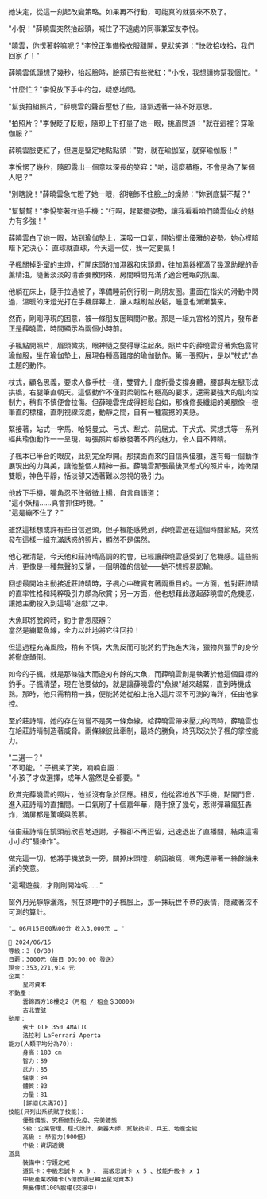 她決定，從這一刻起改變策略。如果再不行動，可能真的就要來不及了。

"小悅！"薛曉雲突然抬起頭，喊住了不遠處的同事兼室友李悅。

"曉雲，你愣著幹嘛呢？"李悅正準備換衣服離開，見狀笑道："快收拾收拾，我們回家了！"

薛曉雲低頭想了幾秒，抬起臉時，臉頰已有些微紅："小悅，我想請妳幫我個忙。"

"什麼忙？"李悅放下手中的包，疑惑地問。

"幫我拍組照片，"薛曉雲的聲音壓低了些，語氣透著一絲不好意思。

"拍照片？"李悅眨了眨眼，隨即上下打量了她一眼，挑眉問道："就在這裡？穿瑜伽服？"

薛曉雲臉更紅了，但還是堅定地點點頭："對，就在瑜伽室，就穿瑜伽服！"

李悅愣了幾秒，隨即露出一個意味深長的笑容："喲，這麼積極，不會是為了某個人吧？"

"別瞎說！"薛曉雲急忙瞪了她一眼，卻掩飾不住臉上的燥熱："妳到底幫不幫？"

"幫幫幫！"李悅笑著拉過手機："行啊，趕緊擺姿勢，讓我看看咱們曉雲仙女的魅力有多強！"

薛曉雲白了她一眼，站到瑜伽墊上，深吸一口氣，開始擺出優雅的姿勢。她心裡暗暗下定決心：
直球就直球，今天這一仗，我一定要贏！

子楓關掉卧室的主燈，打開床頭的加濕器和床頭燈，往加濕器裡滴了幾滴助眠的香薰精油。隨著淡淡的清香彌散開來，房間瞬間充滿了適合睡眠的氛圍。

他躺在床上，隨手拉過被子，準備睡前例行刷一刷朋友圈。畫面在指尖的滑動中閃過，溫暖的床燈光打在手機屏幕上，讓人越刷越放鬆，睡意也漸漸襲來。

然而，剛剛浮現的困意，被一條朋友圈瞬間沖散。那是一組九宮格的照片，發布者正是薛曉雲，時間顯示為兩個小時前。

子楓點開照片，眉頭微挑，眼神隨之變得專注起來。照片中的薛曉雲穿著紫色露背瑜伽服，坐在瑜伽墊上，展現各種高難度的瑜伽動作。第一張照片，是以"杖式"為主題的動作。

杖式，顧名思義，要求人像手杖一樣，雙臂九十度折疊支撐身體，腰部與左腿形成拱橋，右腿筆直朝天。這個動作不僅對柔韌性有極高的要求，還需要強大的肌肉控制力，稍有不慎便會拉傷。但薛曉雲完成得輕鬆自如，那條修長纖細的美腿像一根筆直的標槍，直刺視線深處，動靜之間，自有一種震撼的美感。

緊接著，站式一字馬、哈努曼式、弓式、犁式、前屈式、下犬式、冥想式等一系列經典瑜伽動作一一呈現，每張照片都散發著不同的魅力，令人目不轉睛。

子楓本已半合的眼皮，此刻完全睜開。那撲面而來的自信與優雅，還有每一個動作展現出的力與美，讓他整個人精神一振。薛曉雲那張最後冥想式的照片中，她微閉雙眼，神色平靜，恬淡卻又透著難以忽視的吸引力。

他放下手機，嘴角忍不住微微上揚，自言自語道：  
"這小妖精……真會抓住時機。"  
"這是繃不住了？"  

雖然這樣想或許有些自信過頭，但子楓能感覺到，薛曉雲選在這個時間節點，突然發布這樣一組充滿誘惑的照片，顯然不是偶然。  

他心裡清楚，今天他和莊詩晴高調的約會，已經讓薛曉雲感受到了危機感。這些照片，更像是一種無聲的反擊，一個明確的信號——她不想輕易認輸。  

回想最開始主動接近莊詩晴時，子楓心中確實有著兩重目的。一方面，他對莊詩晴的直率性格和純粹吸引力頗為欣賞；另一方面，他也想藉此激起薛曉雲的危機感，讓她主動投入到這場"遊戲"之中。  

大魚即將脫鉤時，釣手會怎麼辦？  
當然是繃緊魚線，全力以赴地將它往回拉！  

但這過程充滿風險，稍有不慎，大魚反而可能將釣手拖進大海，獵物與獵手的身份將徹底顛倒。  

如今的子楓，就是那條強大而遊刃有餘的大魚，而薛曉雲則是執著於他這個目標的釣手。子楓清楚，現在他要做的，就是讓薛曉雲的"魚線"越來越緊，直到時機成熟。那時，他只需稍稍一拽，便能將她從船上拖入這片深不可測的海洋，任由他掌控。

至於莊詩晴，她的存在何嘗不是另一條魚線，給薛曉雲帶來壓力的同時，薛曉雲也在給莊詩晴制造著威脅。兩條線彼此牽制，最終的勝負，終究取決於子楓的掌控能力。

"二選一？"  
"不可能。"
子楓笑了笑，喃喃自語：  
"小孩子才做選擇，成年人當然是全都要。"  

欣賞完薛曉雲的照片，他並沒有急於回應。相反，他從容地放下手機，點開鬥音，進入莊詩晴的直播間。一口氣刷了十個嘉年華，隨手撩了幾句，惹得彈幕瘋狂轟炸，滿屏都是驚嘆與羨慕。  

任由莊詩晴在鏡頭前欣喜地道謝，子楓卻不再逗留，迅速退出了直播間，結束這場小小的"騷操作"。  

做完這一切，他將手機放到一旁，關掉床頭燈，躺回被窩，嘴角還帶著一絲餘韻未消的笑意。  

"這場遊戲，才剛剛開始呢……"  

窗外月光靜靜灑落，照在熟睡中的子楓臉上，那一抹玩世不恭的表情，隱藏著深不可測的算計。

`"… 06月15日00點00分 收入3,000元 … "`

```
📰 2024/06/15
等級：3 (0/30)
日薪：3000元（每日 00:00:00 發送）
現金：353,271,914 元
企業：
    星河資本
不動產：
    雲錦西方18樓之2（月租 / 租金＄30000）
    古北壹號
動產：
    賓士 GLE 350 4MATIC
    法拉利 LaFerrari Aperta
能力(人類平均分為70):
    身高：183 cm
    智力：89
    武力：85
    健康：84
    體質：83
    力量：81
    [詳細(未滿70)]
技能(只列出系統賦予技能):
    優雅儀態、究極絕對免疫、完美體態
    S級：企業管理、程式設計、樂器大師、駕駛技術、兵王、地產全能
    高級 : 學習力(900倍)
    中級：資訊透鏡
道具
    裝備中：守護之戒
    道具卡：中級忠誠卡 x 9 、 高級忠誠卡 x 5 、技能升級卡 x 1
    中級產業收購卡(5億款項已轉至星河資本)
    無憂傳媒100%股權(交接中)
```

